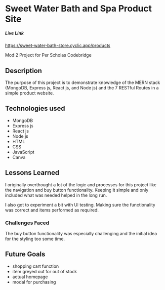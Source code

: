 # Sweet Water Bath and Spa Product Site

##### Live Link
https://sweet-water-bath-store.cyclic.app/products

 Mod 2 Project for Per Scholas Codebridge

## Description
The purpose of this project is to demonstrate knowledge of the MERN stack (MongoDB, Express js, React js, and Node js) and the 7 RESTful Routes in a simple product website.

## Technologies used
* MongoDB
* Express js 
* React js
* Node js
* HTML
* CSS
* JavaScript
* Canva

## Lessons Learned

I originally overthought a lot of the logic and processes for this project like the navigation and buy button functionality. 
Keeping it simple and only included what was needed helped in the long run.

I also got to experiment a bit with UI testing. Making sure the functionality was correct and items performed as required.

### Challenges Faced
The buy button functionality was especially challenging and the initial idea for the styling too some time.


## Future Goals
* shopping cart function
* item greyed out for out of stock
* actual homepage
* modal for purchasing